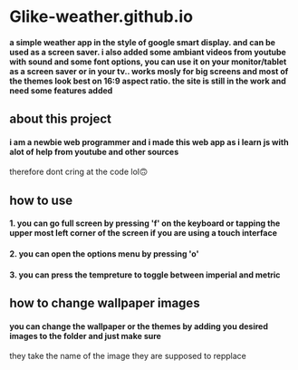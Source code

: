 # Glike-weather.github.io

#### a simple weather app in the style of google smart display. and can be used as a screen saver. i also added some ambiant videos from youtube with sound and some font options, you can use it on your monitor/tablet as a screen saver or in your tv.. works mosly for big screens and most of the themes look best on 16:9 aspect ratio. the site is still in the work and need some features added

## about this project
#### i am a newbie web programmer and i made this web app as i learn js with alot of help from youtube and other sources
therefore dont cring at the code lol🙃

## how to use

#### 1. you can go full screen by pressing 'f' on the keyboard or tapping the upper most left corner of the screen if you are using a touch interface

#### 2. you can open the options menu by pressing 'o'

#### 3. you can press the tempreture to toggle between imperial and metric


## how to change wallpaper images

#### you can change the wallpaper or the themes by adding you desired images to the folder and just make sure 
they take the name of the image they are supposed to repplace



